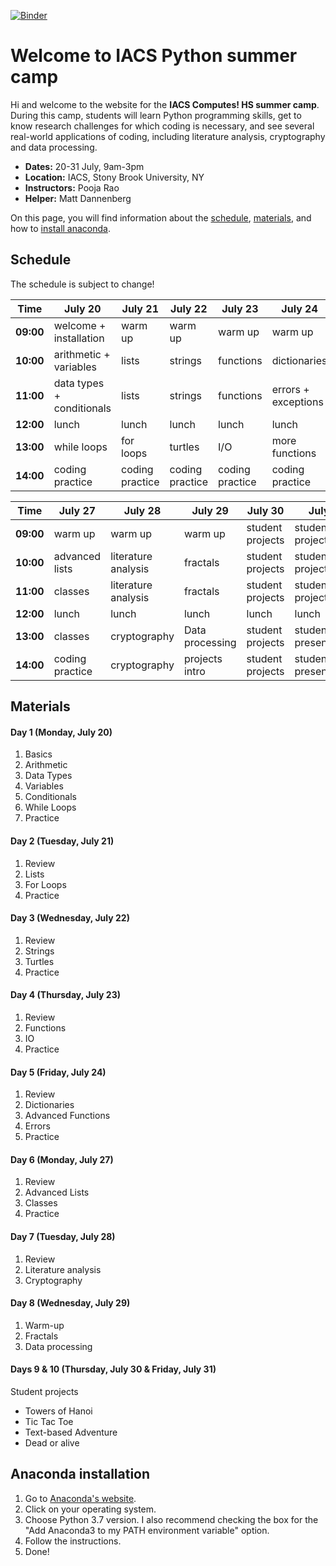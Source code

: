 [![Binder](https://mybinder.org/badge_logo.svg)](https://mybinder.org/v2/gh/harpolea/IACS_computes_2019/master)


# Welcome to IACS Python summer camp

Hi and welcome to the website for the **IACS Computes! HS summer camp**. During this camp, students will learn Python programming skills, get to know research challenges for which coding is necessary, and see several real-world applications of coding, including literature analysis, cryptography and data processing. 

- **Dates:** 20-31 July, 9am-3pm
- **Location:** IACS, Stony Brook University, NY
- **Instructors:** Pooja Rao
- **Helper:** Matt Dannenberg

On this page, you will find information about the [schedule](#schedule), [materials](#materials), and how to [install anaconda](#anaconda-installation).


## Schedule

The schedule is subject to change!

Time | July 20 | July 21 | July 22 | July 23 |  July 24
---------- | ---------- | ---------- | ---------- | ---------- | ----------
**09:00** | welcome + installation | warm up | warm up | warm up | warm up
**10:00** | arithmetic + variables | lists | strings | functions | dictionaries
**11:00** | data types + conditionals | lists | strings | functions | errors + exceptions
**12:00** | lunch | lunch | lunch | lunch | lunch
**13:00** | while loops | for loops | turtles | I/O | more functions
**14:00** | coding practice | coding practice | coding practice | coding practice | coding practice

Time | July 27 | July 28 | July 29 | July 30 | July 31
---------- | ---------- | ---------- | ---------- | ---------- | ----------
**09:00** | warm up | warm up | warm up | student projects | student projects
**10:00** | advanced lists | literature analysis | fractals | student projects | student projects
**11:00** | classes | literature analysis | fractals | student projects | student projects
**12:00** | lunch | lunch | lunch | lunch | lunch
**13:00** | classes | cryptography | Data processing | student projects | student presentations
**14:00** | coding practice | cryptography | projects intro | student projects | student presentations


## Materials
#### Day 1 (Monday, July 20)
1. Basics
2. Arithmetic
3. Data Types
4. Variables
5. Conditionals
6. While Loops
7. Practice

#### Day 2 (Tuesday, July 21)
1. Review
2. Lists
3. For Loops
4. Practice

#### Day 3 (Wednesday, July 22)
1. Review
1. Strings
2. Turtles
7. Practice

#### Day 4 (Thursday, July 23)
1. Review
1. Functions
2. IO
7. Practice

#### Day 5 (Friday, July 24)
1. Review
1. Dictionaries
2. Advanced Functions
3. Errors
7. Practice

#### Day 6 (Monday, July 27)
1. Review
1. Advanced Lists
2. Classes
3. Practice

#### Day 7 (Tuesday, July 28)
1. Review
1. Literature analysis
1. Cryptography

#### Day 8 (Wednesday, July 29)
1. Warm-up
2. Fractals
3. Data processing

#### Days 9 & 10 (Thursday, July 30 & Friday, July 31)
Student projects
- Towers of Hanoi
- Tic Tac Toe
- Text-based Adventure
- Dead or alive

## Anaconda installation

1. Go to [Anaconda's website](https://docs.anaconda.com/anaconda/install/).
2. Click on your operating system.
3. Choose Python 3.7 version. I also recommend checking the box for the "Add Anaconda3 to my PATH environment variable" option.
4. Follow the instructions.
5. Done!
